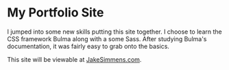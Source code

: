 # My Portfolio Site

I jumped into some new skills putting this site together.  I choose to learn the CSS framework Bulma along with a some Sass.  After studying Bulma's documentation, it was fairly easy to grab onto the basics.

This site will be viewable at [JakeSimmens.com](http://www.JakeSimmens.com).
